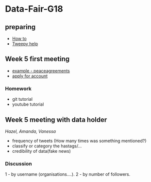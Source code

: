 # Data-Fair-G18
## preparing
* [How to](https://www.youtube.com/watch?v=Ou_floKQqd8)
* [Tweepy help](http://docs.tweepy.org/en/v3.9.0/index.html)

## Week 5 first meeting
* [example - peaceagreements](https://pax.peaceagreements.org/static/covid19ceasefires/)
* [apply for account](https://developer.twitter.com/en/apply-for-access)

### Homework
* git tutorial
* youtube tutorial

## Week 5 meeting with data holder
*Hazel, Amanda, Vanessa*
* frequency of tweets (How many times was something mentioned?)
* classify or category the hastags/...
* credibility of data(fake news)

### Discussion
1 - by username (organisations....).
2 - by number of followers.
